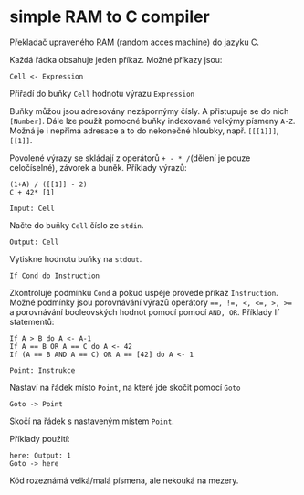 # simple RAM to C compiler

Překladač upraveného RAM (random acces machine) do jazyku C.


Každá řádka obsahuje jeden příkaz. Možné příkazy jsou: 

```
Cell <- Expression
```
Přiřadí do buňky `Cell` hodnotu výrazu `Expression`

Buňky můžou jsou adresovány nezápornýmy čísly. A přistupuje se do nich `[Number]`. Dále lze použít pomocné buňky
indexované velkýmy písmeny `A-Z`. Možná je i nepřímá adresace a to do nekonečné hloubky, např. `[[[1]]]`, `[[1]]`.

Povolené výrazy se skládají z operátorů `+ - * /`(dělení je pouze celočíselné), závorek a buněk. Příklady výrazů:
```
(1+A) / ([[1]] - 2)
C + 42* [1]
```


```
Input: Cell
```
Načte do buňky `Cell` číslo ze `stdin`.

```
Output: Cell
```
Vytiskne hodnotu buňky na `stdout`.

```
If Cond do Instruction
```
Zkontroluje podmínku `Cond` a pokud uspěje provede příkaz `Instruction`. Možné podmínky jsou porovnávání výrazů
operátory `==, !=, <, <=, >, >=` a porovnávání booleovských hodnot pomocí pomocí `AND, OR`. Příklady If statementů:
```
If A > B do A <- A-1
If A == B OR A == C do A <- 42
If (A == B AND A == C) OR A == [42] do A <- 1
```



```
Point: Instrukce
```
Nastaví na řádek místo `Point`, na které jde skočit pomocí `Goto`


```
Goto -> Point
```
Skočí na řádek s nastaveným místem `Point`.

Příklady použití:

```
here: Output: 1
Goto -> here
```
Kód rozeznámá velká/malá písmena, ale nekouká na mezery. 

